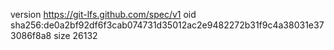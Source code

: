 version https://git-lfs.github.com/spec/v1
oid sha256:de0a2bf92df6f3cab074731d35012ac2e9482272b31f9c4a38031e373086f8a8
size 26132
